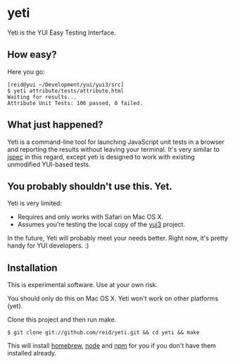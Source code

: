 yeti
====

Yeti is the YUI Easy Testing Interface.

How easy?
--------

Here you go:

    [reid@yui ~/Development/yui/yui3/src]
    $ yeti attribute/tests/attribute.html
    Waiting for results...
    Attribute Unit Tests: 106 passed, 0 failed.

What just happened?
-------------------

Yeti is a command-line tool for launching JavaScript unit tests in a browser and reporting the results without leaving your terminal. It's very similar to [jspec][] in this regard,  except yeti is designed to work with existing unmodified YUI-based tests.

You probably shouldn't use this. Yet.
-------------------------------------

Yeti is very limited:

  - Requires and only works with Safari on Mac OS X.
  - Assumes you're testing the local copy of the [yui3][] project.

In the future, Yeti will probably meet your needs better. Right now, it's pretty handy for YUI developers. :)

Installation
------------

This is experimental software. Use at your own risk.

You should only do this on Mac OS X. Yeti won't work on other platforms (yet).

Clone this project and then run make.

    $ git clone git://github.com/reid/yeti.git && cd yeti && make

This will install [homebrew][], [node][] and [npm][] for you if you don't have them installed already.

  [jspec]: http://github.com/visionmedia/jspec
  [yui3]: http://github.com/yui/yui3
  [homebrew]: http://github.com/mxcl/homebrew
  [node]: http://nodejs.org/
  [npm]: http://npmjs.org/

